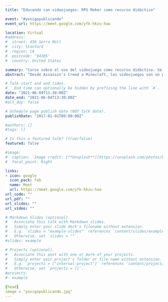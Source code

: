 ```yaml
---
title: "Educando con videojuegos: RPG Maker como recurso didáctico"

event: "#yosigopublicando"
event_url: https://meet.google.com/yfk-hkzu-hao

location: Virtual
#address:
#  street: 450 Serra Mall
#  city: Stanford
#  region: CA
#  postcode: '94305'
#  country: United States

summary: "Curso sobre el uso del videojuego como recurso didáctico. Se realizará una introducción práctica a RPG Maker, una potente herramienta de creación de videojuegos que no requiere conocimientos de programación. Se presentará su interfaz y principales características usando para ello un caso práctico."
abstract: "Desde Assassin's Creed a Minecraft, los videojuegos son un potente recurso didáctico. Ya sea para acercar de manera más dinámica e inmersiva los conocimientos al alumnado o para crear entornos virtuales que potencien determinadas habilidades o competencias. En este curso se va a realizar un breve repaso a la utilidad de los videojuegos dentro de las aulas y se va a introducir RPG Maker, una potente e intuitiva herramienta para el desarrollo de videojuegos. Gracias a sus posibilidades se pueden crear juegos educativos a medida sin tener ningún tipo de conocimiento en desarrollo de videojuegos o programación. De esta forma, se repasará su interfaz y principales características, usando para ello un caso reciente elaborado en RPG Maker MV. El objetivo es ofrecer un acercamiento práctico que sirva como primer paso para todas las personas interesadas en hacer uso de este recurso didáctico."

# Talk start and end times.
#   End time can optionally be hidden by prefixing the line with `#`.
date: "2021-06-04T11:30:00Z"
date_end: "2021-06-04T13:30:00Z"
#all_day: false

# Schedule page publish date (NOT talk date).
publishDate: "2017-01-01T00:00:00Z"

#authors: []
#tags: []

# Is this a featured talk? (true/false)
featured: false

#image:
#  caption: 'Image credit: [**Unsplash**](https://unsplash.com/photos/bzdhc5b3Bxs)'
#  focal_point: Right

links:
- icon: google
  icon_pack: fab
  name: Meet
  url: https://meet.google.com/yfk-hkzu-hao
url_code: ""
url_pdf: ""
url_slides: ""
url_video: ""

# Markdown Slides (optional).
#   Associate this talk with Markdown slides.
#   Simply enter your slide deck's filename without extension.
#   E.g. `slides = "example-slides"` references `content/slides/example-slides.md`.
#   Otherwise, set `slides = ""`.
#slides: example

# Projects (optional).
#   Associate this post with one or more of your projects.
#   Simply enter your project's folder or file name without extension.
#   E.g. `projects = ["internal-project"]` references `content/project/deep-learning/index.md`.
#   Otherwise, set `projects = []`.
#projects:
#- example

[head]
image = "yosigopublicando.jpg"
---
```

